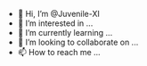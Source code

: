 - 👋 Hi, I’m @Juvenile-XI
- 👀 I’m interested in ...
- 🌱 I’m currently learning ...
- 💞️ I’m looking to collaborate on ...
- 📫 How to reach me ...

<!---
Juvenile-XI/Juvenile-XI is a ✨ special ✨ repository because its `README.md` (this file) appears on your GitHub profile.
You can click the Preview link to take a look at your changes.
--->
